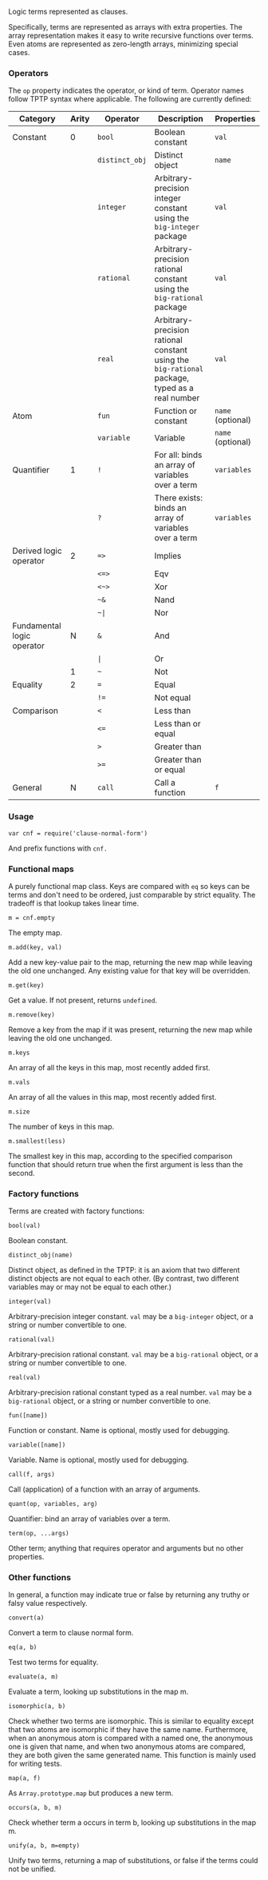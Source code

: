 Logic terms represented as clauses.

Specifically, terms are represented as arrays with extra properties. The array representation makes it easy to write recursive functions over terms. Even atoms are represented as zero-length arrays, minimizing special cases.

### Operators

The `op` property indicates the operator, or kind of term. Operator names follow TPTP syntax where applicable. The following are currently defined:

Category|Arity|Operator|Description|Properties
---|---|---|---|---
|Constant|0|`bool`|Boolean constant|`val`|
|||`distinct_obj`|Distinct object|`name`|
|||`integer`|Arbitrary-precision integer constant using the `big-integer` package|`val`|
|||`rational`|Arbitrary-precision rational constant using the `big-rational` package|`val`|
|||`real`|Arbitrary-precision rational constant using the `big-rational` package, typed as a real number|`val`|
|Atom||`fun`|Function or constant|`name` (optional)|
|||`variable`|Variable|`name` (optional)|
|Quantifier|1|`!`|For all: binds an array of variables over a term|`variables`|
|||`?`|There exists: binds an array of variables over a term|`variables`|
|Derived logic operator|2|`=>`|Implies||
|||`<=>`|Eqv||
|||`<~>`|Xor||
|||`~&`|Nand||
|||<code>~&vert;</code>|Nor||
|Fundamental logic operator|N|`&`|And||
|||<code>&vert;</code>|Or||
||1|`~`|Not||
|Equality|2|`=`|Equal||
|||`!=`|Not equal||
|Comparison||`<`|Less than||
|||`<=`|Less than or equal||
|||`>`|Greater than||
|||`>=`|Greater than or equal||
|General|N|`call`|Call a function|`f`|

### Usage

```
var cnf = require('clause-normal-form')
```

And prefix functions with `cnf.`

### Functional maps

A purely functional map class. Keys are compared with `eq` so keys can be terms and don't need to be ordered, just comparable by strict equality. The tradeoff is that lookup takes linear time.

```
m = cnf.empty
```

The empty map.

```
m.add(key, val)
```

Add a new key-value pair to the map, returning the new map while leaving the old one unchanged. Any existing value for that key will be overridden.

```
m.get(key)
```

Get a value. If not present, returns `undefined`.

```
m.remove(key)
```

Remove a key from the map if it was present, returning the new map while leaving the old one unchanged.

```
m.keys
```

An array of all the keys in this map, most recently added first.

```
m.vals
```

An array of all the values in this map, most recently added first.

```
m.size
```

The number of keys in this map.

```
m.smallest(less)
```

The smallest key in this map, according to the specified comparison function that should return true when the first argument is less than the second.

### Factory functions

Terms are created with factory functions:

```
bool(val)
```

Boolean constant.

```
distinct_obj(name)
```

Distinct object, as defined in the TPTP: it is an axiom that two different distinct objects are not equal to each other. (By contrast, two different variables may or may not be equal to each other.)

```
integer(val)
```

Arbitrary-precision integer constant. `val` may be a `big-integer` object, or a string or number convertible to one.

```
rational(val)
```

Arbitrary-precision rational constant. `val` may be a `big-rational` object, or a string or number convertible to one.

```
real(val)
```

Arbitrary-precision rational constant typed as a real number. `val` may be a `big-rational` object, or a string or number convertible to one.

```
fun([name])
```

Function or constant. Name is optional, mostly used for debugging.

```
variable([name])
```

Variable. Name is optional, mostly used for debugging.

```
call(f, args)
```

Call (application) of a function with an array of arguments.

```
quant(op, variables, arg)
```

Quantifier: bind an array of variables over a term.

```
term(op, ...args)
```

Other term; anything that requires operator and arguments but no other properties.

### Other functions

In general, a function may indicate true or false by returning any truthy or falsy value respectively.

```
convert(a)
```

Convert a term to clause normal form.

```
eq(a, b)
```

Test two terms for equality.

```
evaluate(a, m)
```

Evaluate a term, looking up substitutions in the map m.

```
isomorphic(a, b)
```

Check whether two terms are isomorphic. This is similar to equality except that two atoms are isomorphic if they have the same name. Furthermore, when an anonymous atom is compared with a named one, the anonymous one is given that name, and when two anonymous atoms are compared, they are both given the same generated name. This function is mainly used for writing tests.

```
map(a, f)
```

As `Array.prototype.map` but produces a new term.

```
occurs(a, b, m)
```

Check whether term a occurs in term b, looking up substitutions in the map m.

```
unify(a, b, m=empty)
```

Unify two terms, returning a map of substitutions, or false if the terms could not be unified.
